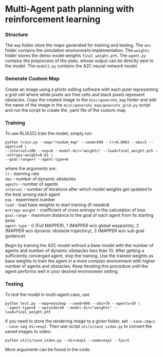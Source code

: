# Multi-Agent path planning with reinforcement learning


### Structure
The `map` folder store the maps generated for training and testing.
The `env` folder contains the simulation environment implementation.
The `weights`  folder stores the demo model weights `final_weight.pth`.
The `agent.py` contains the preprocess of the state, whose output can be directly sent to the model.
The `model1.py` contains the A2C neural network model.

### Generate Custom Map
Create an image using a photo editing software with each pizel representing a grid cell where white pixels are free cells and black pixels represent obstacles. Copy the created image to the `misc/generate_map` folder and edit the name of the image in the `misc/generate_map/generate_grid.py` script and run the script to create the .yaml file of the custom map.


### Training 
To use RL(A2C) train the model, simply run:
```
python train.py --map="random_map" --seed=999 --lr=0.0003 --obs=5 --agents=8 \
--interval=100 --exp=8 --model-dir="weights" --load=final_weight.pth --entropy-weight=0.01 \
--goal-range=7 --agent-type=0
```
where the arguments are:\
`lr` - learning rate \
`obs` - number of dynamic obstacles \
`agents` - number of agents \
`interval` - number of iterations after which model weights get updated to the best among each agent \
`exp` - experiment number \
`load` - load base weights to start training (if needed) \
`entropy-weight` - coefficient of cross entropy in the calculation of loss \
`goal-range` - maximum distance to the goal of each agent from its starting pose \
`agent-type` - 0 (Full MAPPER), 1 (MAPPER w/o global waypoints), 2 (MAPPER w/o dynamic obstacle trajectory), 3 (MAPPER w/o sub goal guidance) 

Begin by training the A2C model without a base model with the number of agents and number of dynamic obstacles less than 10. After getting a sufficiently converged agent, stop the training. Use the trained weights as base weights to train the agent in a more complex environment with higher number of agents and obstacles. Keep iterating this procedure until the agent performs well in your desired environment setting.

### Testing
To test the model in multi-agent case, use
```
python test.py --map=easymap --seed=999 --obs=70 --agents=30 \
--agent-type=0 --episode=30 --model-dir="weights" --load=final_weight.pth 
```

If you need to store the rendering image to a given folder, set `--save-img=1 --save-img-dir=exp1`. Then use script `utils/save_video.py` to convert the saved images to video: 
```
python utils/save_video.py --dir=exp1 --name=exp1 --fps=5
```
More arguments can be found in the code.
